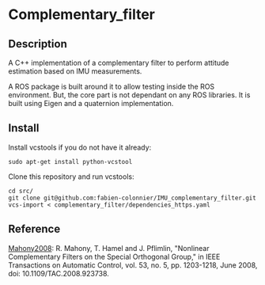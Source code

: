 # Complementary_filter

## Description

A C++ implementation of a complementary filter to perform attitude estimation based on IMU measurements.

A ROS package is built around it to allow testing inside the ROS environment. But, the core part is not dependant on any ROS libraries. It is built using Eigen and a quaternion implementation. 

## Install

Install vcstools if you do not have it already:

    sudo apt-get install python-vcstool

Clone this repository and run vcstools:

    cd src/
    git clone git@github.com:fabien-colonnier/IMU_complementary_filter.git
    vcs-import < complementary_filter/dependencies_https.yaml


## Reference

[Mahony2008](https://ieeexplore.ieee.org/abstract/document/4608934):
R. Mahony, T. Hamel and J. Pflimlin, "Nonlinear Complementary Filters on the Special Orthogonal Group," in IEEE Transactions on Automatic Control, vol. 53, no. 5, pp. 1203-1218, June 2008, doi: 10.1109/TAC.2008.923738.
